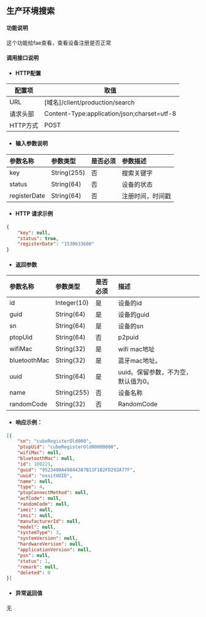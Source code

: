 ## 生产环境搜索

#### 功能说明

这个功能给fae查看，查看设备注册是否正常

#### 调用接口说明

* #### HTTP配置

| 配置项 | 取值 |
| --- | --- |
| URL | \[域名\]/client/production/search|
| 请求头部 | Content-Type:application/json;charset=utf-8 |
| HTTP方式 | POST|

* #### 输入参数说明

| 参数名称 | 参数类型 | 是否必须 | 参数描述 |
| :--- | :--- | :--- | :--- |
| key| String\(255\) | 否 | 搜索关键字 |
| status| String\(64\) | 否 | 设备的状态 |
| registerDate| String\(64\) | 否 | 注册时间，时间戳 |


* #### HTTP 请求示例
```json
{
	"key": null,
	"status": true,
	"registerDate": "1530633600"
}
```

* #### 返回参数

| 参数名称 | 参数类型 | 是否必须 | 描述 |
| :--- | :--- | :--- | :--- |
| id| Integer\(10\) | 是 | 设备的id |
| guid| String\(64\) | 是 | 设备的guid |
| sn | String\(64\) | 是 | 设备的sn |
| ptopUid | String\(64\) | 否 | p2puid |
| wifiMac | String\(32\) | 是 | wifi mac地址 |
| bluetoothMac | String\(32\) | 是 | 蓝牙mac地址。 |
| uuid | String\(64\) | 是 | uuid。保留参数，不为空，默认值为0。 |
| name | String\(255\) | 否 | 设备名称 |
| randomCode | String\(32\) | 否 | RandomCode|





* #### 响应示例：

```json
[{
	"sn": "cubeRegisterOld000",
	"ptopUid": "cubeRegisterOld00000000",
	"wifiMac": null,
	"bluetoothMac": null,
	"id": 100221,
	"guid": "9523400A49844387B11F1B2FD292A77F",
	"uuid": "exsitUUID",
	"name": null,
	"type": 4,
	"ptopConnectMethod": null,
	"acfCode": null,
	"randomCode": null,
	"imei": null,
	"imsi": null,
	"manufacturerId": null,
	"model": null,
	"systemType": 3,
	"systemVersion": null,
	"hardwareVersion": null,
	"applicationVersion": null,
	"psn": null,
	"status": 1,
	"remark": null,
	"deleted": 0
}]
```

* #### 异常返回值

无



